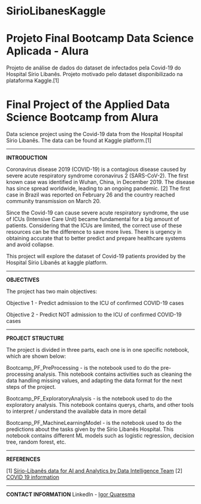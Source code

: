 # SirioLibanesKaggle


# Projeto Final Bootcamp Data Science Aplicada - Alura 

Projeto de análise de dados do dataset de infectados pela Covid-19 do Hospital Sírio Libanês. Projeto motivado pelo dataset disponibilizado na plataforma Kaggle.[1] 

# Final Project of the Applied Data Science Bootcamp from Alura 

Data science project using the Covid-19 data from the Hospital  Hospital Sírio Libanês. The data can be found at Kaggle platform.[1]


---


**INTRODUCTION**

Coronavirus disease 2019 (COVID-19) is a contagious disease caused by severe acute respiratory syndrome coronavirus 2 (SARS-CoV-2). The first known case was identified in Wuhan, China, in December 2019. The disease has since spread worldwide, leading to an ongoing pandemic. [2] The first case in Brazil was reported on February 26 and the country reached community transmission on March 20.

Since the Covid-19 can cause severe acute respiratory syndrome, the use of ICUs (Intensive Care Unit) became fundamental for a big amount of patients. Considering that the ICUs are limited, the correct use of these resources can be the difference to save more lives. There is urgency in obtaining accurate that to better predict and prepare healthcare systems and avoid collapse.

This project will explore the dataset of Covid-19 patients provided by  the Hospital Sírio Libanês at kaggle platform.  


---


**OBJECTIVES**

The project has two main objectives:

Objective 1 - Predict admission to the ICU of confirmed COVID-19 cases

Objective 2 - Predict NOT admission to the ICU of confirmed COVID-19 cases


---


**PROJECT STRUCTURE**


The project is divided in three parts, each one is in one specific notebook, which are shown below:

Bootcamp_PF_PreProcessing - is the notebook used to do the pre-processing analysis. This notebook contains activities such as cleaning the data
handling missing values, and adapting the data format for the next steps of the project.

Bootcamp_PF_ExploratoryAnalysis - is the notebook used to do the exploratory analysis. This notebook contains querys, charts, and other tools to interpret / understand the available data in more detail

Bootcamp_PF_MachineLearningModel - is the notebook used to do the predictions about the tasks given by the  Sírio Libanês Hospital. This notebook contains different ML models such as logistic regression, decision tree, random forest, etc. 


---


**REFERENCES**

[1] [Sírio-Libanês data for AI and Analytics by Data Intelligence Team](https://www.google.com)
[2] [COVID 19 information](https://en.wikipedia.org/wiki/COVID-19)


---


**CONTACT INFORMATION**
LinkedIn - [Igor Quaresma](https://www.linkedin.com/in/igorquaresma/)
